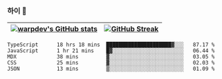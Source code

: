 
### 하이 👋
[![warpdev's GitHub stats](https://github-readme-stats.vercel.app/api?username=warpdev&show_icons=true&theme=vue-dark)](#) |[![GitHub Streak](https://github-readme-streak-stats.herokuapp.com/?user=warpdev&theme=dark)](#)
--- | --- |
<!--START_SECTION:waka-->

```text
TypeScript      18 hrs 18 mins  █████████████████████▓░░░   87.17 %
JavaScript      1 hr 21 mins    █▓░░░░░░░░░░░░░░░░░░░░░░░   06.44 %
MDX             38 mins         ▓░░░░░░░░░░░░░░░░░░░░░░░░   03.05 %
CSS             25 mins         ▓░░░░░░░░░░░░░░░░░░░░░░░░   02.03 %
JSON            13 mins         ▒░░░░░░░░░░░░░░░░░░░░░░░░   01.09 %
```

<!--END_SECTION:waka-->

<!--
**warpdev/warpdev** is a ✨ _special_ ✨ repository because its `README.md` (this file) appears on your GitHub profile.

Here are some ideas to get you started:

- 🔭 I’m currently working on ...
- 🌱 I’m currently learning ...
- 👯 I’m looking to collaborate on ...
- 🤔 I’m looking for help with ...
- 💬 Ask me about ...
- 📫 How to reach me: ...
- 😄 Pronouns: ...
- ⚡ Fun fact: ...
-->
